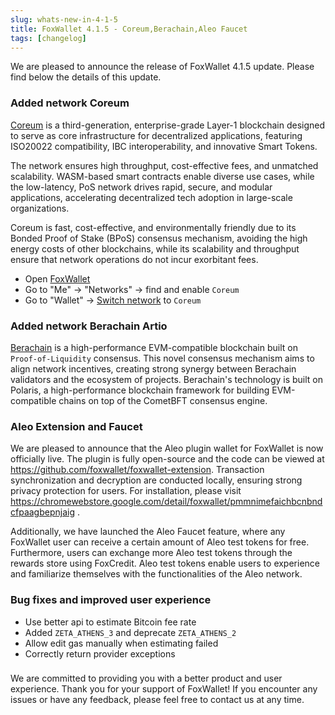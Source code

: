 ```yaml
---
slug: whats-new-in-4-1-5
title: FoxWallet 4.1.5 - Coreum,Berachain,Aleo Faucet
tags: [changelog]
---
```


We are pleased to announce the release of FoxWallet 4.1.5 update. Please find below the details of this update.
<!--truncate-->

### Added network Coreum
[Coreum](https://www.coreum.com/) is a third-generation, enterprise-grade Layer-1 blockchain designed to serve as core infrastructure for decentralized applications, featuring ISO20022 compatibility, IBC interoperability, and innovative Smart Tokens.   

The network ensures high throughput, cost-effective fees, and unmatched scalability. WASM-based smart contracts enable diverse use cases, while the low-latency, PoS network drives rapid, secure, and modular applications, accelerating decentralized tech adoption in large-scale organizations.   

Coreum is fast, cost-effective, and environmentally friendly due to its Bonded Proof of Stake (BPoS) consensus mechanism, avoiding the high energy costs of other blockchains, while its scalability and throughput ensure that network operations do not incur exorbitant fees.

- Open [FoxWallet](https://foxwallet.com/download)
- Go to "Me" -> "Networks" -> find and enable `Coreum`
- Go to "Wallet" -> [Switch network](https://hc.foxwallet.com/docs/basic/manage-funds#switch-networks) to `Coreum`

### Added network Berachain Artio
[Berachain](https://www.berachain.com/) is a high-performance EVM-compatible blockchain built on `Proof-of-Liquidity` consensus. This novel consensus mechanism aims to align network incentives, creating strong synergy between Berachain validators and the ecosystem of projects. Berachain's technology is built on Polaris, a high-performance blockchain framework for building EVM-compatible chains on top of the CometBFT consensus engine.

### Aleo Extension and Faucet
We are pleased to announce that the Aleo plugin wallet for FoxWallet is now officially live. The plugin is fully open-source and the code can be viewed at https://github.com/foxwallet/foxwallet-extension. Transaction synchronization and decryption are conducted locally, ensuring strong privacy protection for users. For installation, please visit https://chromewebstore.google.com/detail/foxwallet/pmmnimefaichbcnbndcfpaagbepnjaig .  

Additionally, we have launched the Aleo Faucet feature, where any FoxWallet user can receive a certain amount of Aleo test tokens for free. Furthermore, users can exchange more Aleo test tokens through the rewards store using FoxCredit. Aleo test tokens enable users to experience and familiarize themselves with the functionalities of the Aleo network.

### Bug fixes and improved user experience
- Use better api to estimate Bitcoin fee rate
- Added `ZETA_ATHENS_3` and deprecate `ZETA_ATHENS_2`
- Allow edit gas manually when estimating failed
- Correctly return provider exceptions

### 
We are committed to providing you with a better product and user experience. Thank you for your support of FoxWallet! If you encounter any issues or have any feedback, please feel free to contact us at any time.
